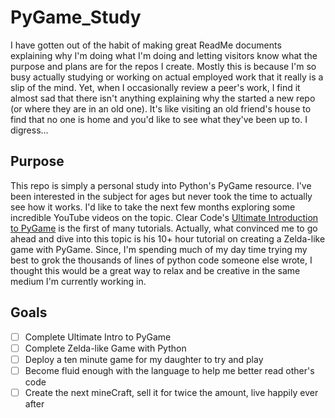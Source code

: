 # PyGame_Study

I have gotten out of the habit of making great ReadMe documents explaining why I'm doing what I'm doing and letting visitors know what the purpose and plans are for the repos I create. Mostly this is because I'm so busy actually studying or working on actual employed work that it really is a slip of the mind. Yet, when I occasionally review a peer's work, I find it almost sad that there isn't anything explaining why the started a new repo (or where they are in an old one). It's like visiting an old friend's house to find that no one is home and you'd like to see what they've been up to. I digress...

## Purpose

This repo is simply a personal study into Python's PyGame resource. I've been interested in the subject for ages but never took the time to actually see how it works. I'd like to take the next few months exploring some incredible YouTube videos on the topic. Clear Code's [Ultimate Introduction to PyGame](https://www.youtube.com/watch?v=AY9MnQ4x3zk&t=6614s) is the first of many tutorials. Actually, what convinced me to go ahead and dive into this topic is his 10+ hour tutorial on creating a Zelda-like game with PyGame. Since, I'm spending much of my day time trying my best to grok the thousands of lines of python code someone else wrote, I thought this would be a great way to relax and be creative in the same medium I'm currently working in.

## Goals

- [ ] Complete Ultimate Intro to PyGame
- [ ] Complete Zelda-like Game with Python
- [ ] Deploy a ten minute game for my daughter to try and play
- [ ] Become fluid enough with the language to help me better read other's code
- [ ] Create the next mineCraft, sell it for twice the amount, live happily ever after
